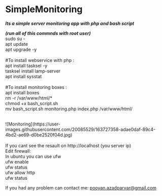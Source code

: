 # SimpleMonitoring
***Its a simple server monitoring app with php and bash script***


***(run all of this commnds with root user)*** <br />
sudo su - <br />
apt update <br />
apt upgrade -y <br />
<br />
#To install webservice with php :  <br />
apt install tasksel -y <br />
tasksel install lamp-server <br />
apt install sysstat <br />
<br />
#To install monitoring boxes : <br />
apt install boxes <br />
rm -r /var/www/html/* <br />
chmod +x bash_script.sh <br />
mv bash_script.sh monitoring.php index.php /var/www/html/ <br />

<br />
![Monitoring](https://user-images.githubusercontent.com/20085529/163727358-adae0daf-89c4-4bd2-ae69-d0be2520f04d.jpg)
<br />
<br />
If you cant see the resault on http://localhost (you server ip)
<br />
Edit firewall: <br />
In ubuntu you can use ufw <br />
ufw enable <br />
ufw status <br />
ufw allow http <br />
ufw status <br />

If you had any problem can contact me: pooyan.azadparvar@gmail.com

